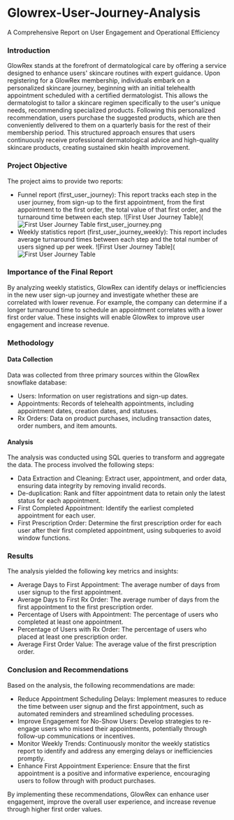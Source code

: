 # Glowrex-User-Journey-Analysis
A Comprehensive Report on User Engagement and Operational Efficiency

### Introduction
GlowRex stands at the forefront of dermatological care by offering a service designed to enhance users' skincare routines with expert guidance. Upon registering for a GlowRex membership, individuals embark on a personalized skincare journey, beginning with an initial telehealth appointment scheduled with a certified dermatologist. This allows the dermatologist to tailor a skincare regimen specifically to the user's unique needs, recommending specialized products. Following this personalized recommendation, users purchase the suggested products, which are then conveniently delivered to them on a quarterly basis for the rest of their membership period. This structured approach ensures that users continuously receive professional dermatological advice and high-quality skincare products, creating sustained skin health improvement.

### Project Objective
The project aims to provide two reports:

- Funnel report (first_user_journey): This report tracks each step in the user journey, from sign-up to the first appointment, from the first appointment to the first order, the total value of that first order, and the turnaround time between each step.
![First User Journey Table](![First User Journey Table](https://github.com/Feyisayo0g/HealthTech-Company-User-Journey-Analysis/blob/main/first_user_journey.png)
first_user_journey.png
- Weekly statistics report (first_user_journey_weekly): This report includes average turnaround times between each step and the total number of users signed up per week.
  ![First User Journey Table](![First User Journey Table](https://github.com/Feyisayo0g/HealthTech-Company-User-Journey-Analysis/blob/main/first_user_journey_weekly.png)

### Importance of the Final Report
By analyzing weekly statistics, GlowRex can identify delays or inefficiencies in the new user sign-up journey and investigate whether these are correlated with lower revenue. For example, the company can determine if a longer turnaround time to schedule an appointment correlates with a lower first order value. These insights will enable GlowRex to improve user engagement and increase revenue.

### Methodology
#### Data Collection
Data was collected from three primary sources within the GlowRex snowflake database:
- Users: Information on user registrations and sign-up dates.
- Appointments: Records of telehealth appointments, including appointment dates, creation dates, and statuses.
- Rx Orders: Data on product purchases, including transaction dates, order numbers, and item amounts.
#### Analysis
The analysis was conducted using SQL queries to transform and aggregate the data. The process involved the following steps:
- Data Extraction and Cleaning: Extract user, appointment, and order data, ensuring data integrity by removing invalid records.
- De-duplication: Rank and filter appointment data to retain only the latest status for each appointment.
- First Completed Appointment: Identify the earliest completed appointment for each user.
- First Prescription Order: Determine the first prescription order for each user after their first completed appointment, using subqueries to avoid window functions.

### Results
The analysis yielded the following key metrics and insights:
- Average Days to First Appointment: The average number of days from user signup to the first appointment.
- Average Days to First Rx Order: The average number of days from the first appointment to the first prescription order.
- Percentage of Users with Appointment: The percentage of users who completed at least one appointment.
- Percentage of Users with Rx Order: The percentage of users who placed at least one prescription order.
- Average First Order Value: The average value of the first prescription order.

### Conclusion and Recommendations
Based on the analysis, the following recommendations are made:
- Reduce Appointment Scheduling Delays: Implement measures to reduce the time between user signup and the first appointment, such as automated reminders and streamlined scheduling processes.
- Improve Engagement for No-Show Users: Develop strategies to re-engage users who missed their appointments, potentially through follow-up communications or incentives.
- Monitor Weekly Trends: Continuously monitor the weekly statistics report to identify and address any emerging delays or inefficiencies promptly.
- Enhance First Appointment Experience: Ensure that the first appointment is a positive and informative experience, encouraging users to follow through with product purchases.

By implementing these recommendations, GlowRex can enhance user engagement, improve the overall user experience, and increase revenue through higher first order values.
